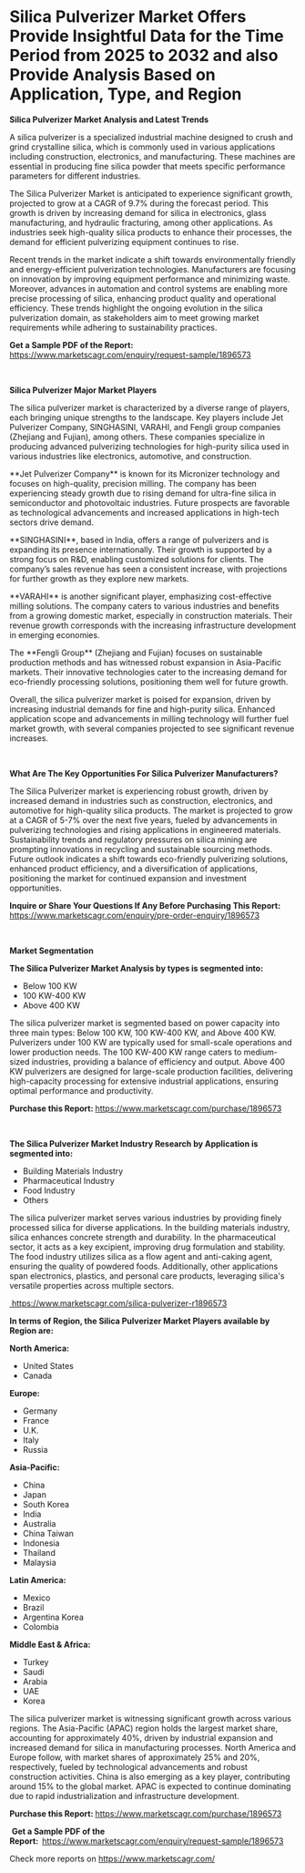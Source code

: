 <p><h1>Silica Pulverizer Market Offers Provide Insightful Data for the Time Period from 2025 to 2032 and also Provide Analysis Based on Application, Type, and Region</h1></p><p><strong>Silica Pulverizer Market Analysis and Latest Trends</strong></p>
<p><p>A silica pulverizer is a specialized industrial machine designed to crush and grind crystalline silica, which is commonly used in various applications including construction, electronics, and manufacturing. These machines are essential in producing fine silica powder that meets specific performance parameters for different industries. </p><p>The Silica Pulverizer Market is anticipated to experience significant growth, projected to grow at a CAGR of 9.7% during the forecast period. This growth is driven by increasing demand for silica in electronics, glass manufacturing, and hydraulic fracturing, among other applications. As industries seek high-quality silica products to enhance their processes, the demand for efficient pulverizing equipment continues to rise.</p><p>Recent trends in the market indicate a shift towards environmentally friendly and energy-efficient pulverization technologies. Manufacturers are focusing on innovation by improving equipment performance and minimizing waste. Moreover, advances in automation and control systems are enabling more precise processing of silica, enhancing product quality and operational efficiency. These trends highlight the ongoing evolution in the silica pulverization domain, as stakeholders aim to meet growing market requirements while adhering to sustainability practices.</p></p>
<p><strong>Get a Sample PDF of the Report:&nbsp;</strong> <a href="https://www.marketscagr.com/enquiry/request-sample/1896573?utm_campaign=1889&utm_medium=2&utm_source=Github&utm_content=ia&utm_term=01032025&utm_id=silica-pulverizer">https://www.marketscagr.com/enquiry/request-sample/1896573</a></p>
<p>&nbsp;</p>
<p><strong>Silica Pulverizer Major Market Players</strong></p>
<p><p>The silica pulverizer market is characterized by a diverse range of players, each bringing unique strengths to the landscape. Key players include Jet Pulverizer Company, SINGHASINI, VARAHI, and Fengli group companies (Zhejiang and Fujian), among others. These companies specialize in producing advanced pulverizing technologies for high-purity silica used in various industries like electronics, automotive, and construction.</p><p>**Jet Pulverizer Company** is known for its Micronizer technology and focuses on high-quality, precision milling. The company has been experiencing steady growth due to rising demand for ultra-fine silica in semiconductor and photovoltaic industries. Future prospects are favorable as technological advancements and increased applications in high-tech sectors drive demand.</p><p>**SINGHASINI**, based in India, offers a range of pulverizers and is expanding its presence internationally. Their growth is supported by a strong focus on R&D, enabling customized solutions for clients. The company’s sales revenue has seen a consistent increase, with projections for further growth as they explore new markets.</p><p>**VARAHI** is another significant player, emphasizing cost-effective milling solutions. The company caters to various industries and benefits from a growing domestic market, especially in construction materials. Their revenue growth corresponds with the increasing infrastructure development in emerging economies.</p><p>The **Fengli Group** (Zhejiang and Fujian) focuses on sustainable production methods and has witnessed robust expansion in Asia-Pacific markets. Their innovative technologies cater to the increasing demand for eco-friendly processing solutions, positioning them well for future growth.</p><p>Overall, the silica pulverizer market is poised for expansion, driven by increasing industrial demands for fine and high-purity silica. Enhanced application scope and advancements in milling technology will further fuel market growth, with several companies projected to see significant revenue increases.</p></p>
<p>&nbsp;</p>
<p><strong>What Are The Key Opportunities For Silica Pulverizer Manufacturers?</strong></p>
<p><p>The Silica Pulverizer market is experiencing robust growth, driven by increased demand in industries such as construction, electronics, and automotive for high-quality silica products. The market is projected to grow at a CAGR of 5-7% over the next five years, fueled by advancements in pulverizing technologies and rising applications in engineered materials. Sustainability trends and regulatory pressures on silica mining are prompting innovations in recycling and sustainable sourcing methods. Future outlook indicates a shift towards eco-friendly pulverizing solutions, enhanced product efficiency, and a diversification of applications, positioning the market for continued expansion and investment opportunities.</p></p>
<p><strong>Inquire or Share Your Questions If Any Before Purchasing This Report:</strong> <a href="https://www.marketscagr.com/enquiry/pre-order-enquiry/1896573?utm_campaign=1889&utm_medium=2&utm_source=Github&utm_content=ia&utm_term=01032025&utm_id=silica-pulverizer">https://www.marketscagr.com/enquiry/pre-order-enquiry/1896573</a></p>
<p>&nbsp;</p>
<p><strong>Market Segmentation</strong></p>
<p><strong>The Silica Pulverizer Market Analysis by types is segmented into:</strong></p>
<p><ul><li>Below 100 KW</li><li>100 KW-400 KW</li><li>Above 400 KW</li></ul></p>
<p><p>The silica pulverizer market is segmented based on power capacity into three main types: Below 100 KW, 100 KW-400 KW, and Above 400 KW. Pulverizers under 100 KW are typically used for small-scale operations and lower production needs. The 100 KW-400 KW range caters to medium-sized industries, providing a balance of efficiency and output. Above 400 KW pulverizers are designed for large-scale production facilities, delivering high-capacity processing for extensive industrial applications, ensuring optimal performance and productivity.</p></p>
<p><strong>Purchase this Report:&nbsp;</strong><a href="https://www.marketscagr.com/purchase/1896573?utm_campaign=1889&utm_medium=2&utm_source=Github&utm_content=ia&utm_term=01032025&utm_id=silica-pulverizer">https://www.marketscagr.com/purchase/1896573</a></p>
<p>&nbsp;</p>
<p><strong>The Silica Pulverizer Market Industry Research by Application is segmented into:</strong></p>
<p><ul><li>Building Materials Industry</li><li>Pharmaceutical Industry</li><li>Food Industry</li><li>Others</li></ul></p>
<p><p>The silica pulverizer market serves various industries by providing finely processed silica for diverse applications. In the building materials industry, silica enhances concrete strength and durability. In the pharmaceutical sector, it acts as a key excipient, improving drug formulation and stability. The food industry utilizes silica as a flow agent and anti-caking agent, ensuring the quality of powdered foods. Additionally, other applications span electronics, plastics, and personal care products, leveraging silica's versatile properties across multiple sectors.</p></p>
<p><a href="https://www.marketscagr.com/silica-pulverizer-r1896573?utm_campaign=1889&utm_medium=2&utm_source=Github&utm_content=ia&utm_term=01032025&utm_id=silica-pulverizer">&nbsp;https://www.marketscagr.com/silica-pulverizer-r1896573</a></p>
<p><strong>In terms of Region, the Silica Pulverizer Market Players available by Region are:</strong></p>
<p>
    <p> <strong> North America: </strong>
        <ul>
            <li>United States</li>
            <li>Canada</li>
        </ul>
        </p> 
    <p> <strong> Europe: </strong>
        <ul>
            <li>Germany</li>
            <li>France</li>
            <li>U.K.</li>
            <li>Italy</li>
            <li>Russia</li>
        </ul>
        </p> 
    <p> <strong> Asia-Pacific: </strong>
        <ul>
            <li>China</li>
            <li>Japan</li>
            <li>South Korea</li>
            <li>India</li>
            <li>Australia</li>
            <li>China Taiwan</li>
            <li>Indonesia</li>
            <li>Thailand</li>
            <li>Malaysia</li>
        </ul>
        </p> 
    <p> <strong> Latin America: </strong>
        <ul>
            <li>Mexico</li>
            <li>Brazil</li>
            <li>Argentina Korea</li>
            <li>Colombia</li>
        </ul>
        </p> 
    <p> <strong> Middle East & Africa: </strong>
        <ul>
            <li>Turkey</li>
            <li>Saudi</li>
            <li>Arabia</li>
            <li>UAE</li>
            <li>Korea</li>
        </ul>
    </p>
    </p>
<p><p>The silica pulverizer market is witnessing significant growth across various regions. The Asia-Pacific (APAC) region holds the largest market share, accounting for approximately 40%, driven by industrial expansion and increased demand for silica in manufacturing processes. North America and Europe follow, with market shares of approximately 25% and 20%, respectively, fueled by technological advancements and robust construction activities. China is also emerging as a key player, contributing around 15% to the global market. APAC is expected to continue dominating due to rapid industrialization and infrastructure development.</p></p>
<p><strong>Purchase this Report: </strong><a href="https://www.marketscagr.com/purchase/1896573?utm_campaign=1889&utm_medium=2&utm_source=Github&utm_content=ia&utm_term=01032025&utm_id=silica-pulverizer">https://www.marketscagr.com/purchase/1896573</a></p>
<p>&nbsp;<strong>Get a Sample PDF of the Report:&nbsp;&nbsp;</strong><a href="https://www.marketscagr.com/enquiry/request-sample/1896573?utm_campaign=1889&utm_medium=2&utm_source=Github&utm_content=ia&utm_term=01032025&utm_id=silica-pulverizer">https://www.marketscagr.com/enquiry/request-sample/1896573</a></p>
<p><strong></strong></p>
<p>Check more reports on <a href="https://www.marketscagr.com/?utm_campaign=1889&utm_medium=2&utm_source=Github&utm_content=ia&utm_term=01032025&utm_id=silica-pulverizer">https://www.marketscagr.com/</a></p>